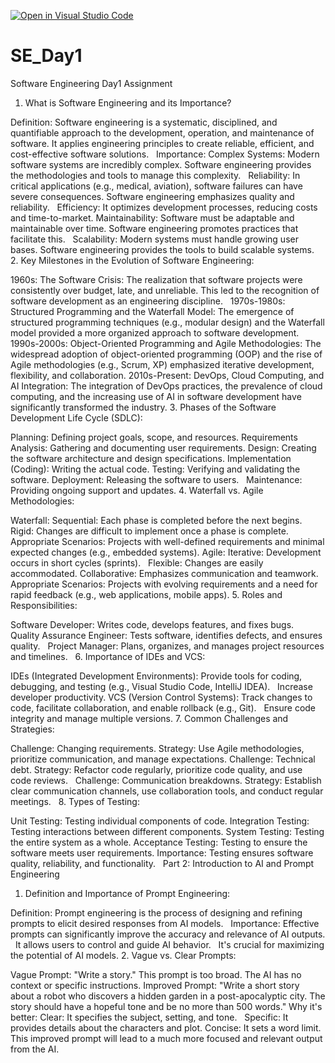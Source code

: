 [![Open in Visual Studio Code](https://classroom.github.com/assets/open-in-vscode-2e0aaae1b6195c2367325f4f02e2d04e9abb55f0b24a779b69b11b9e10269abc.svg)](https://classroom.github.com/online_ide?assignment_repo_id=18760621&assignment_repo_type=AssignmentRepo)
# SE_Day1
Software Engineering Day1 Assignment
1. What is Software Engineering and its Importance?

Definition: Software engineering is a systematic, disciplined, and quantifiable approach to the development, operation, and maintenance of software. It applies engineering principles to create reliable, efficient, and cost-effective software solutions.   
Importance:
Complex Systems: Modern software systems are incredibly complex. Software engineering provides the methodologies and tools to manage this complexity.   
Reliability: In critical applications (e.g., medical, aviation), software failures can have severe consequences. Software engineering emphasizes quality and reliability.   
Efficiency: It optimizes development processes, reducing costs and time-to-market.
Maintainability: Software must be adaptable and maintainable over time. Software engineering promotes practices that facilitate this.   
Scalability: Modern systems must handle growing user bases. Software engineering provides the tools to build scalable systems.   
2. Key Milestones in the Evolution of Software Engineering:

1960s: The Software Crisis: The realization that software projects were consistently over budget, late, and unreliable. This led to the recognition of software development as an engineering discipline.   
1970s-1980s: Structured Programming and the Waterfall Model: The emergence of structured programming techniques (e.g., modular design) and the Waterfall model provided a more organized approach to software development.
1990s-2000s: Object-Oriented Programming and Agile Methodologies: The widespread adoption of object-oriented programming (OOP) and the rise of Agile methodologies (e.g., Scrum, XP) emphasized iterative development, flexibility, and collaboration.
2010s-Present: DevOps, Cloud Computing, and AI Integration: The integration of DevOps practices, the prevalence of cloud computing, and the increasing use of AI in software development have significantly transformed the industry.
3. Phases of the Software Development Life Cycle (SDLC):

Planning: Defining project goals, scope, and resources.
Requirements Analysis: Gathering and documenting user requirements.
Design: Creating the software architecture and design specifications.
Implementation (Coding): Writing the actual code.
Testing: Verifying and validating the software.
Deployment: Releasing the software to users.   
Maintenance: Providing ongoing support and updates.
4. Waterfall vs. Agile Methodologies:

Waterfall:
Sequential: Each phase is completed before the next begins.
Rigid: Changes are difficult to implement once a phase is complete.
Appropriate Scenarios: Projects with well-defined requirements and minimal expected changes (e.g., embedded systems).
Agile:
Iterative: Development occurs in short cycles (sprints).   
Flexible: Changes are easily accommodated.
Collaborative: Emphasizes communication and teamwork.   
Appropriate Scenarios: Projects with evolving requirements and a need for rapid feedback (e.g., web applications, mobile apps).
5. Roles and Responsibilities:

Software Developer: Writes code, develops features, and fixes bugs.   
Quality Assurance Engineer: Tests software, identifies defects, and ensures quality.   
Project Manager: Plans, organizes, and manages project resources and timelines.   
6. Importance of IDEs and VCS:

IDEs (Integrated Development Environments):
Provide tools for coding, debugging, and testing (e.g., Visual Studio Code, IntelliJ IDEA).   
Increase developer productivity.
VCS (Version Control Systems):
Track changes to code, facilitate collaboration, and enable rollback (e.g., Git).   
Ensure code integrity and manage multiple versions.
7. Common Challenges and Strategies:

Challenge: Changing requirements.
Strategy: Use Agile methodologies, prioritize communication, and manage expectations.
Challenge: Technical debt.
Strategy: Refactor code regularly, prioritize code quality, and use code reviews.   
Challenge: Communication breakdowns.
Strategy: Establish clear communication channels, use collaboration tools, and conduct regular meetings.   
8. Types of Testing:

Unit Testing: Testing individual components of code.
Integration Testing: Testing interactions between different components.
System Testing: Testing the entire system as a whole.
Acceptance Testing: Testing to ensure the software meets user requirements.
Importance: Testing ensures software quality, reliability, and functionality.   
Part 2: Introduction to AI and Prompt Engineering
1. Definition and Importance of Prompt Engineering:

Definition: Prompt engineering is the process of designing and refining prompts to elicit desired responses from AI models.   
Importance:
Effective prompts can significantly improve the accuracy and relevance of AI outputs.   
It allows users to control and guide AI behavior.   
It's crucial for maximizing the potential of AI models.
2. Vague vs. Clear Prompts:

Vague Prompt: "Write a story."
This prompt is too broad. The AI has no context or specific instructions.
Improved Prompt: "Write a short story about a robot who discovers a hidden garden in a post-apocalyptic city. The story should have a hopeful tone and be no more than 500 words."
Why it's better:
Clear: It specifies the subject, setting, and tone.   
Specific: It provides details about the characters and plot.
Concise: It sets a word limit.
This improved prompt will lead to a much more focused and relevant output from the AI.

